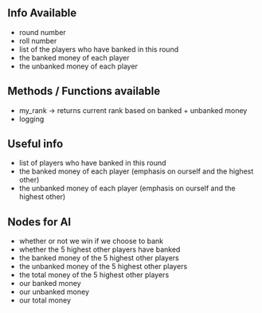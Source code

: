 ## Info Available ##
  - round number
  - roll number
  - list of the players who have banked in this round
  - the banked money of each player
  - the unbanked money of each player

## Methods / Functions available ##
  - my_rank -> returns current rank based on banked + unbanked money
  - logging

## Useful info ##
  - list of players who have banked in this round
  - the banked money of each player (emphasis on ourself and the highest other)
  - the unbanked money of each player (emphasis on ourself and the highest other)

## Nodes for AI ##
  - whether or not we win if we choose to bank
  - whether the 5 highest other players have banked
  - the banked money of the 5 highest other players
  - the unbanked money of the 5 highest other players
  - the total money of the 5 highest other players
  - our banked money
  - our unbanked money
  - our total money

